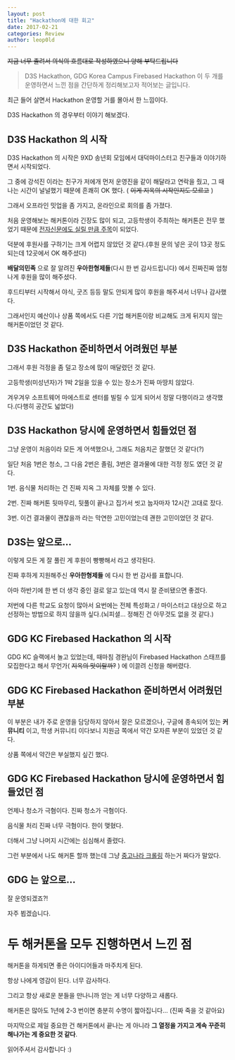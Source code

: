 ```yaml
---
layout: post
title: "Hackathon에 대한 회고"
date: 2017-02-21
categories: Review
author: leop0ld
---
```


~~지금 너무 졸려서 의식의 흐름대로 작성하였으니 양해 부탁드립니다~~

> D3S Hackathon, GDG Korea Campus Firebased Hackathon 이 두 개를 운영하면서 느낀 점을 간단하게 정리해보고자 적어보는 글입니다.

최근 들어 살면서 Hackathon 운영할 거를 몰아서 한 느낌이다.

D3S Hackathon 의 경우부터 이야기 해보겠다.

## D3S Hackathon 의 시작

D3S Hackathon 의 시작은 9XD 송년회 모임에서 대덕마이스터고 친구들과 이야기하면서 시작되었다.

그 중에 강석진 이라는 친구가 저에개 먼저 운영진을 같이 해달라고 연락을 줬고, 그 때 나는 시간이 널널했기 때문에 흔쾌히 OK 했다. ( ~~이게 지옥의 시작인지도 모르고~~ )

그래서 오프라인 밋업을 좀 가지고, 온라인으로 회의를 좀 가졌다.

처음 운영해보는 해커톤이라 긴장도 많이 되고, 고등학생이 주최하는 해커톤은 전무 했었기 때문에 [전자신문에도 실릴 만큼 주목](http://www.etnews.com/20170205000058)이 되었다.

덕분에 후원사를 구하기는 크게 어렵지 않았던 것 같다.(후원 문의 넣은 곳이 13곳 정도 되는데 12곳에서 OK 해주셨다)

**배달의민족** 으로 잘 알려진 **우아한형제들**(다시 한 번 감사드립니다) 에서 진짜진짜 엄청나게 후원을 많이 해주셨다.

후드티부터 시작해서 야식, 굿즈 등등 말도 안되게 많이 후원을 해주셔서 너무나 감사했다.

그래서인지 예산이나 상품 쪽에서도 다른 기업 해커톤이랑 비교해도 크게 뒤지지 않는 해커톤이었던 것 같다.

## D3S Hackathon 준비하면서 어려웠던 부분

그래서 후원 걱정을 좀 덜고 장소에 많이 매달렸던 것 같다.

고등학생(미성년자)가 1박 2일을 있을 수 있는 장소가 진짜 마땅치 않았다.

겨우겨우 소프트웨어 마에스트로 센터를 빌릴 수 있게 되어서 정말 다행이라고 생각했다.(다행히 공간도 넓었다)

## D3S Hackathon 당시에 운영하면서 힘들었던 점

그냥 운영이 처음이라 모든 게 어색했으나, 그래도 처음치곤 잘했던 것 같다(?)

일단 처음 1번은 청소, 그 다음 2번은 졸림, 3번은 결과물에 대한 걱정 정도 였던 것 같다.

1번. 음식물 처리하는 건 진짜 지옥 그 자체를 맛볼 수 있다.

2번. 진짜 해커톤 뒷마무리, 뒷풀이 끝나고 집가서 씻고 눕자마자 12시간 고대로 잤다.

3번. 이건 결과물이 괜찮을까 라는 막연한 고민이었는데 괜한 고민이었던 것 같다.

## D3S는 앞으로...

이렇게 모든 게 잘 풀린 게 후원이 빵빵해서 라고 생각된다.

진짜 후하게 지원해주신 **우아한형제들** 에 다시 한 번 감사를 표합니다.

아마 하반기에 한 번 더 생각 중인 걸로 알고 있는데 역시 잘 준비됐으면 좋겠다.

저번에 다른 학교도 요청이 많아서 요번에는 전체 특성화고 / 마이스터고 대상으로 하고 선정하는 방법으로 하지 않을까 싶다.(뇌피셜... 정해진 건 아무것도 없을 것 같다.)


## GDG KC Firebased Hackathon 의 시작

GDG KC 슬랙에서 놀고 있었는데, 때마침 경완님이 Firebased Hackathon 스태프를 모집한다고 해서 무언가( ~~지옥의 맛이랄까?~~ ) 에 이끌려 신청을 해버렸다.

## GDG KC Firebased Hackathon 준비하면서 어려웠던 부분

이 부분은 내가 주로 운영을 담당하지 않아서 잘은 모르겠으나, 구글에 종속되어 있는 **커뮤니티** 이고, 학생 커뮤니티 이다보니 지원금 쪽에서 약간 모자른 부분이 있었던 것 같다.

상품 쪽에서 약간은 부실했지 싶긴 했다.

## GDG KC Firebased Hackathon 당시에 운영하면서 힘들었던 점

언제나 청소가 극혐이다. 진짜 청소가 극혐이다.

음식물 처리 진짜 너무 극혐이다. 한이 맺혔다.

더해서 그냥 나머지 시간에는 심심해서 졸렸다.

그런 부분에서 나도 해커톤 할까 했는데 그냥 [중고나라 크롤링](https://github.com/Leop0ld/joonggo_crawling) 하는거 짜다가 말았다.

## GDG 는 앞으로...

잘 운영되겠죠?!

자주 뵙겠습니다.


# 두 해커톤을 모두 진행하면서 느낀 점

해커톤을 하게되면 좋은 아이디어들과 마주치게 된다. 

항상 나에게 영감이 된다. 너무 감사하다.

그리고 항상 새로운 분들을 만나니까 얻는 게 너무 다양하고 새롭다.

해커톤은 많아도 1년에 2-3 번이면 충분히 수명이 짧아집니다... (진짜 죽을 것 같아요)

마지막으로 제일 중요한 건 해커톤에서 끝나는 게 아니라 **그 열정을 가지고 계속 꾸준히 해나가는 게 중요한 것 같다**.

읽어주셔서 감사합니다 :)
